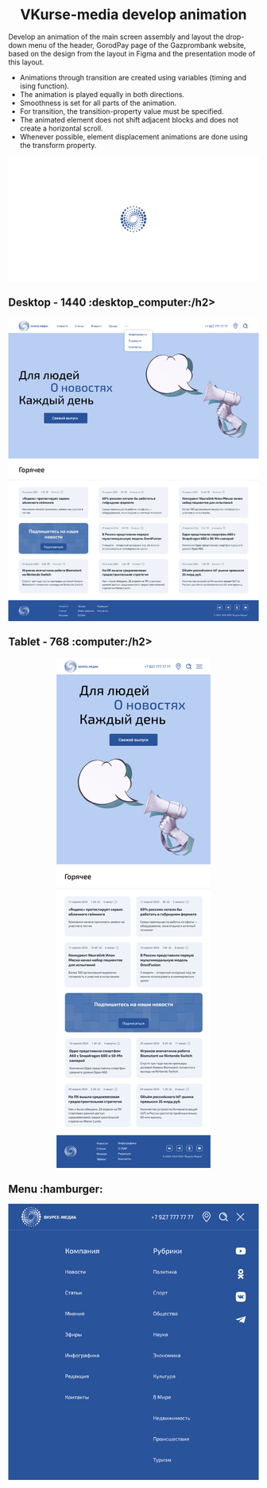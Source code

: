 <h1 align="center">VKurse-media develop animation</h1>
<p>Develop an animation of the main screen assembly and layout the drop-down menu of the header, GorodPay page of the Gazprombank website, based on the design from the layout in Figma and the presentation mode of this layout.</p>
<ul>
  <li>Animations through transition are created using variables (timing and ising function).</li>
  <li>The animation is played equally in both directions.</li>
  <li>Smoothness is set for all parts of the animation.</li>
  <li>For transition, the transition-property value must be specified.</li>
  <li>The animated element does not shift adjacent blocks and does not create a horizontal scroll.</li>
  <li>Whenever possible, element displacement animations are done using the transform property.</li>
</ul>
<p align="center">
<img src="assets/ui-loader.png" alt="шаблон ui-kit" align="center">
</p>

<h2>Desktop - 1440 :desktop_computer:/h2>
<p align="center"> 
<img src="assets/ui-desktop.png" alt="шаблон ui-kit" align="center">
</p>

<h2>Tablet - 768  :computer:/h2>
<p align="center"> 
<img src="assets/ui-tablet.png" alt="шаблон ui-kit" align="center">
</p>

<h2>Menu :hamburger:</h2>
<p align="center"> 
<img src="assets/ui-menu.png" alt="шаблон ui-kit" align="center">
</p>
